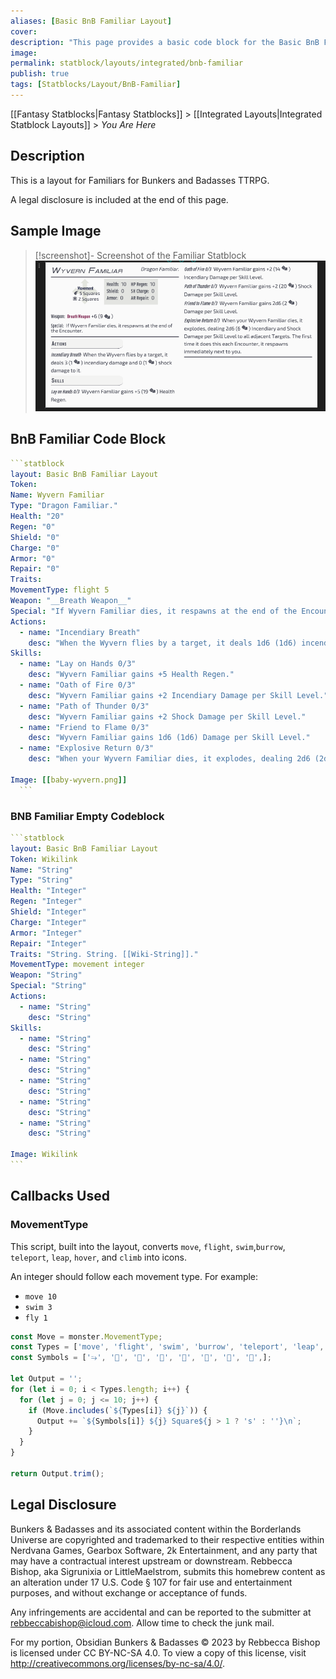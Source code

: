 ```yaml
---
aliases: [Basic BnB Familiar Layout]
cover: 
description: "This page provides a basic code block for the Basic BnB Familiar Layout included within Fantasy Statblocks."
image: 
permalink: statblock/layouts/integrated/bnb-familiar
publish: true
tags: [Statblocks/Layout/BnB-Familiar]
---
```


[[Fantasy Statblocks|Fantasy Statblocks]] > [[Integrated Layouts|Integrated Statblock Layouts]] > *You Are Here*

## Description

This is a layout for Familiars for Bunkers and Badasses TTRPG. 

A legal disclosure is included at the end of this page.

## Sample Image

>[!screenshot]- Screenshot of the Familiar Statblock
> ![Wyvern Familiar Startblock for Bunkers and Badasses](../publish/images/bnb-familiars.png)


## BnB Familiar Code Block

````yaml
```statblock
layout: Basic BnB Familiar Layout
Token:
Name: Wyvern Familiar
Type: "Dragon Familiar."
Health: "20"
Regen: "0"
Shield: "0"
Charge: "0"
Armor: "0"
Repair: "0"
Traits:
MovementType: flight 5
Weapon: "__Breath Weapon__"
Special: "If Wyvern Familiar dies, it respawns at the end of the Encounter."
Actions:
  - name: "Incendiary Breath"
    desc: "When the Wyvern flies by a target, it deals 1d6 (1d6) incendiary damage and 1d0 (0d0) shock damage to it."
Skills:
  - name: "Lay on Hands 0/3"
    desc: "Wyvern Familiar gains +5 Health Regen."
  - name: "Oath of Fire 0/3"
    desc: "Wyvern Familiar gains +2 Incendiary Damage per Skill Level."
  - name: "Path of Thunder 0/3"
    desc: "Wyvern Familiar gains +2 Shock Damage per Skill Level."
  - name: "Friend to Flame 0/3"
    desc: "Wyvern Familiar gains 1d6 (1d6) Damage per Skill Level."
  - name: "Explosive Return 0/3"
    desc: "When your Wyvern Familiar dies, it explodes, dealing 2d6 (2d6) Incendiary and Shock Damage per Skill Level to all adjacent Targets. The first time it does this each Encounter, it respawns immediately next to you."

Image: [[baby-wyvern.png]]
  ```
````

### BNB Familiar Empty Codeblock

````yaml
```statblock
layout: Basic BnB Familiar Layout
Token: Wikilink
Name: "String"
Type: "String"
Health: "Integer"
Regen: "Integer"
Shield: "Integer"
Charge: "Integer"
Armor: "Integer"
Repair: "Integer"
Traits: "String. String. [[Wiki-String]]."
MovementType: movement integer
Weapon: "String"
Special: "String"
Actions:
  - name: "String"
    desc: "String"
Skills:
  - name: "String"
    desc: "String"
  - name: "String"
    desc: "String"
  - name: "String"
    desc: "String"
  - name: "String"
    desc: "String"
  - name: "String"
    desc: "String"

Image: Wikilink
```
````

## Callbacks Used

### MovementType

This script,
built into the layout, converts `move`, `flight`, `swim`,`burrow`, `teleport`, `leap`, `hover`, and `climb` into icons.

An integer should follow each movement type. For example:

- `move 10`
- `swim 3`
- `fly 1`

```js
const Move = monster.MovementType;
const Types = ['move', 'flight', 'swim', 'burrow', 'teleport', 'leap', 'hover', 'climb',];
const Symbols = ['⭇', '󡔂', '󡔄', '󡔆', '󡔃', '󡔁', '󡔀', '󡔅',];

let Output = '';
for (let i = 0; i < Types.length; i++) {
  for (let j = 0; j <= 10; j++) {
    if (Move.includes(`${Types[i]} ${j}`)) {
      Output += `${Symbols[i]} ${j} Square${j > 1 ? 's' : ''}\n`;
    }
  }
}

return Output.trim();
```

## Legal Disclosure

Bunkers & Badasses and its associated content within the Borderlands Universe are copyrighted and trademarked to their respective entities within Nerdvana Games,
Gearbox Software, 2k Entertainment, and any party that may have a contractual interest upstream or downstream.
Rebbecca Bishop, aka Sigrunixia or LittleMaelstrom, submits this homebrew content as an alteration under 17 U.S. Code § 107 for fair use and entertainment purposes, and without exchange or acceptance of funds. 

Any infringements are accidental and can be reported to the submitter at rebbeccabishop@icloud.com. Allow time to check the junk mail.

For my portion, Obsidian Bunkers & Badasses © 2023 by Rebbecca Bishop is licensed under CC BY-NC-SA 4.0. To view a copy of this license, visit <http://creativecommons.org/licenses/by-nc-sa/4.0/>.
